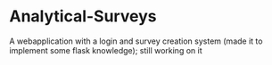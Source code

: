 # Analytical-Surveys
A webapplication with a login and survey creation system (made it to implement some flask knowledge); still working on it
